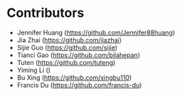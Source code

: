 # Contributors

- Jennifer Huang (https://github.com/Jennifer88huang)
- Jia Zhai (https://github.com/jiazhai)
- Sijie Guo (https://github.com/sijie)
- Tianci Gao (https://github.com/bilahepan)
- Tuten (https://github.com/tuteng)
- Yiming Li ()
- Bu Xing (https://github.com/xingbu110)
- Francis Du (https://github.com/francis-du)

